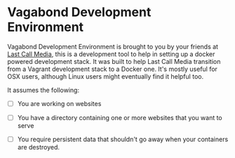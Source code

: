 Vagabond Development Environment
================================

Vagabond Development Environment is brought to you by your friends at [Last Call Media](https://www.lastcallmedia.com), this is a development tool to help in setting up a docker powered development stack.  It was built to help Last Call Media transition from a Vagrant development stack to a Docker one.  It's mostly useful for OSX users, although Linux users might eventually find it helpful too.

It assumes the following:

- [ ] You are working on websites
- [ ] You have a directory containing one or more websites that you want to serve
- [ ] You require persistent data that shouldn't go away when your containers are destroyed.

